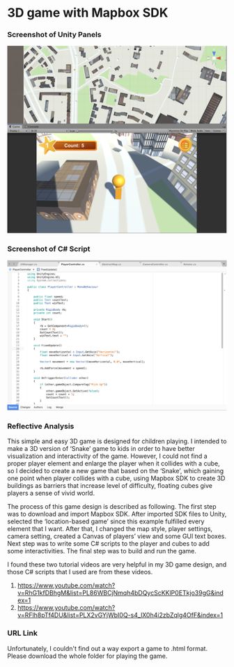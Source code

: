 # 3D game with Mapbox SDK

### Screenshot of Unity Panels
![alt text](https://github.com/wyy6434/wyy6434-web/blob/master/3DGame/Screen_Shot.png)
      
### Screenshot of C# Script
![alt text](https://github.com/wyy6434/wyy6434-web/blob/master/3DGame/screen_shot_2.png)
      


### Reflective Analysis      
This simple and easy 3D game is designed for children playing. I intended to make a 3D version of ‘Snake’ game to kids in order to have better visualization and interactivity of the game. However, I could not find a proper player element and enlarge the player when it collides with a cube, so I decided to create a new game that based on the ‘Snake’, which gaining one point when player collides with a cube, using Mapbox SDK to create 3D buildings as barriers that increase level of difficulty, floating cubes give players a sense of vivid world. 

The process of this game design is described as following. The first step was to download and import Mapbox SDK. After imported SDK files to Unity, selected the ‘location-based game’ since this example fulfilled every element that I want. After that, I changed the map style, player settings, camera setting, created a Canvas of players’ view and some GUI text boxes. Next step was to write some C# scripts to the player and cubes to add some interactivities. The final step was to build and run the game. 

I found these two tutorial videos are very helpful in my 3D game design, and those C# scripts that I used are from these videos.
1)	https://www.youtube.com/watch?v=RhG1kfDBhgM&list=PL86WBCjNmqh4bDQycScKKlP0ETkjo39gG&index=1
2)	https://www.youtube.com/watch?v=RFlh8pTf4DU&list=PLX2vGYjWbI0Q-s4_lX0h4i2zbZqlg4OfF&index=1 


### URL Link
Unfortunately, I couldn't find out a way export a game to .html format. Please download the whole folder for playing the game.
